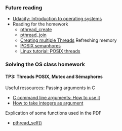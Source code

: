 ### Future reading
* [Udacity: Introduction to operating systems](https://www.udacity.com/course/introduction-to-operating-systems--ud923)
* Reading for the homework
    * [pthread_create](http://man7.org/linux/man-pages/man3/pthread_create.3.html)
    * [pthread_join](http://pubs.opengroup.org/onlinepubs/9699919799/functions/pthread_join.html)
    * [Creating multiple Threads](https://youtu.be/1ks-oMotUjc) Refreshing memory
    * [POSIX semaphores](http://www.csc.villanova.edu/~mdamian/threads/posixsem.html)
    * [Linux tutorial: POSIX threads](http://www.cs.cmu.edu/afs/cs/academic/class/15492-f07/www/pthreads.html)

### Solving the OS class homework

#### TP3: Threads POSIX, Mutex and Sémaphores
Useful ressources:
Passing arguments in C
* [C command line arguments: How to use it](https://www.tutorialspoint.com/cprogramming/c_command_line_arguments.htm)
* [How to take integers as argument](http://stackoverflow.com/questions/4796662/how-to-take-integers-as-command-line-arguments)

Explication of some functions used in the PDF
* [pthread_self()](http://man7.org/linux/man-pages/man3/pthread_self.3.html)
